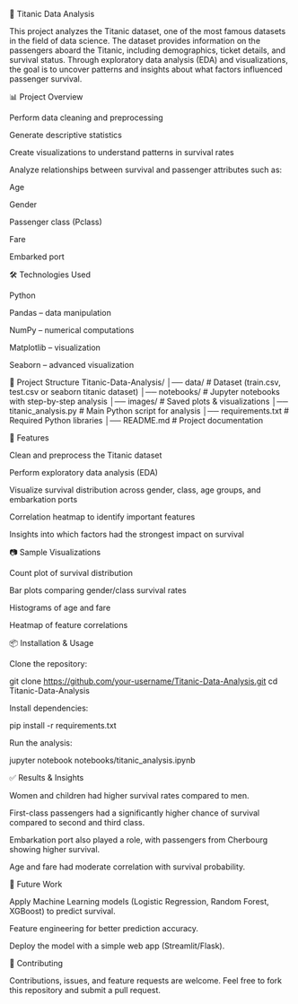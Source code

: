 🚢 Titanic Data Analysis

This project analyzes the Titanic dataset, one of the most famous datasets in the field of data science. 
The dataset provides information on the passengers aboard the Titanic, including demographics, ticket details, and survival status. 
Through exploratory data analysis (EDA) and visualizations, the goal is to uncover patterns and insights about what factors influenced passenger survival.

📊 Project Overview

Perform data cleaning and preprocessing

Generate descriptive statistics

Create visualizations to understand patterns in survival rates

Analyze relationships between survival and passenger attributes such as:

Age

Gender

Passenger class (Pclass)

Fare

Embarked port

🛠️ Technologies Used

Python

Pandas – data manipulation

NumPy – numerical computations

Matplotlib – visualization

Seaborn – advanced visualization

📂 Project Structure
Titanic-Data-Analysis/
│── data/                 # Dataset (train.csv, test.csv or seaborn titanic dataset)
│── notebooks/            # Jupyter notebooks with step-by-step analysis
│── images/               # Saved plots & visualizations
│── titanic_analysis.py   # Main Python script for analysis
│── requirements.txt      # Required Python libraries
│── README.md             # Project documentation

🚀 Features

Clean and preprocess the Titanic dataset

Perform exploratory data analysis (EDA)

Visualize survival distribution across gender, class, age groups, and embarkation ports

Correlation heatmap to identify important features

Insights into which factors had the strongest impact on survival

📷 Sample Visualizations

Count plot of survival distribution

Bar plots comparing gender/class survival rates

Histograms of age and fare

Heatmap of feature correlations

📦 Installation & Usage

Clone the repository:

git clone https://github.com/your-username/Titanic-Data-Analysis.git
cd Titanic-Data-Analysis


Install dependencies:

pip install -r requirements.txt


Run the analysis:

jupyter notebook notebooks/titanic_analysis.ipynb

✅ Results & Insights

Women and children had higher survival rates compared to men.

First-class passengers had a significantly higher chance of survival compared to second and third class.

Embarkation port also played a role, with passengers from Cherbourg showing higher survival.

Age and fare had moderate correlation with survival probability.

📌 Future Work

Apply Machine Learning models (Logistic Regression, Random Forest, XGBoost) to predict survival.

Feature engineering for better prediction accuracy.

Deploy the model with a simple web app (Streamlit/Flask).

🤝 Contributing

Contributions, issues, and feature requests are welcome.
Feel free to fork this repository and submit a pull request.
